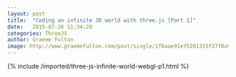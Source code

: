 ```yaml
---
layout: post
title:  "Coding an infinite 3D world with three.js [Part 1]"
date:   2015-07-26 11:34:20
categories: ThreeJS
author: Graeme Fulton
image: http://www.graemefulton.com/post/single/1f6aae91ef5281315f27f0a9aa7f9264.jpg
---
```

{% include /imported/three-js-infinite-world-webgl-p1.html %}
